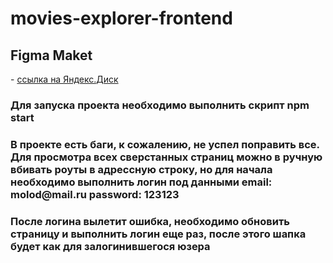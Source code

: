 # movies-explorer-frontend

<h2>Figma Maket</h2> - <a href="https://disk.yandex.ru/d/NVyYyjerN5-wPA">ссылка на Яндекс.Диск</a>

<h3>Для запуска проекта необходимо выполнить скрипт npm start</h3>
<h3>В проекте есть баги, к сожалению, не успел поправить все. Для просмотра всех сверстанных страниц можно в ручную вбивать роуты в адрессную строку, но для начала необходимо выполнить логин под данными email: molod@mail.ru password: 123123</h3>
<h3>После логина вылетит ошибка, необходимо обновить страницу и выполнить логин еще раз, после этого шапка будет как для залогинившегося юзера</h3>